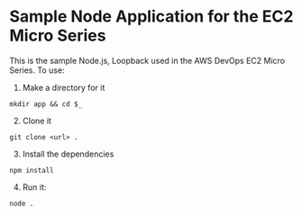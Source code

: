 # Sample Node Application for the EC2 Micro Series

This is the sample Node.js, Loopback used in the AWS DevOps EC2 Micro Series.  To use:

1. Make a directory for it

```
mkdir app && cd $_
```

2. Clone it

```
git clone <url> .
```

3. Install the dependencies

```
npm install
```

4. Run it:

```
node .
```